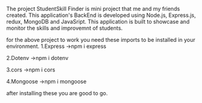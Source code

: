 The project StudentSkill Finder is mini project that me and my friends created. This application's BackEnd is developed using Node.js, Express.js, redux, MongoDB and JavaSript. This application is built to showcase and monitor the skills and improvemnt of students.

for the above project to work you need these imports to be installed in your environment. 
1.Express
->npm i express

2.Dotenv
->npm i dotenv

3.cors
->npm i cors

4.Mongoose
->npm i mongoose

after installing these you are good to go.